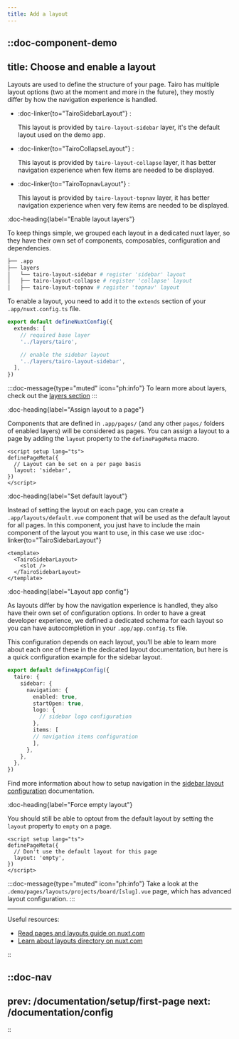 ```yaml
---
title: Add a layout
---
```



::doc-component-demo
---
title: Choose and enable a layout
---

Layouts are used to define the structure of your page. Tairo has multiple layout options (two at the moment and more in the future), they mostly differ by how the navigation experience is handled.


- :doc-linker{to="TairoSidebarLayout"} : 

  This layout is provided by `tairo-layout-sidebar` layer, it's the default layout used on the demo app.
  
- :doc-linker{to="TairoCollapseLayout"} :  

  This layout is provided by `tairo-layout-collapse` layer, it has better navigation experience when few items are needed to be displayed.
  
- :doc-linker{to="TairoTopnavLayout"} :  

  This layout is provided by `tairo-layout-topnav` layer, it has better navigation experience when very few items are needed to be displayed.


:doc-heading{label="Enable layout layers"}

To keep things simple, we grouped each layout in a dedicated nuxt layer, so they have their own set of components, composables, configuration and dependencies. 

```bash
├── .app
├── layers
│   └── tairo-layout-sidebar # register 'sidebar' layout
│   ├── tairo-layout-collapse # register 'collapse' layout
│   ├── tairo-layout-topnav # register 'topnav' layout
```

To enable a layout, you need to add it to the `extends` section of your `.app/nuxt.config.ts` file.

```ts [.app/nuxt.config.ts]
export default defineNuxtConfig({
  extends: [
    // required base layer
    '../layers/tairo',

    // enable the sidebar layout
    '../layers/tairo-layout-sidebar',
  ],
})
```


:::doc-message{type="muted" icon="ph:info"}
To learn more about layers, check out the [layers section](/documentation/layers)
:::


:doc-heading{label="Assign layout to a page"}

Components that are defined in `.app/pages/` (and any other `pages/` folders of enabled layers) will be considered as pages. You can assign a layout to a page by adding the `layout` property to the `definePageMeta` macro.

```vue [.app/pages/index.vue]
<script setup lang="ts">
definePageMeta({
  // Layout can be set on a per page basis
  layout: 'sidebar',
})
</script>
```

:doc-heading{label="Set default layout"}

Instead of setting the layout on each page, you can create a `.app/layouts/default.vue` component that will be used as the default layout for all pages. In this component, you just have to include the main component of the layout you want to use, in this case we use :doc-linker{to="TairoSidebarLayout"}

```vue [.app/layouts/default.vue]
<template>
  <TairoSidebarLayout>
    <slot />
  </TairoSidebarLayout>
</template>
```



:doc-heading{label="Layout app config"}

As layouts differ by how the navigation experience is handled, they also have their own set of configuration options. In order to have a great developer experience, we defined a dedicated schema for each layout so you can have autocompletion in your `.app/app.config.ts` file.

This configuration depends on each layout, you'll be able to learn more about each one of these in the dedicated layout documentation, but here is a quick configuration example for the sidebar layout.

```ts [.app/app.config.ts]
export default defineAppConfig({
  tairo: {
    sidebar: {
      navigation: {
        enabled: true,
        startOpen: true,
        logo: {
          // sidebar logo configuration
        },
        items: [
        // navigation items configuration
        ],
      },
    },
  },
})
```

Find more information about how to setup navigation in the [sidebar layout configuration](/documentation/config/sidebar) documentation.


:doc-heading{label="Force empty layout"}

You should still be able to optout from the default layout by setting the `layout` property to `empty` on a page.

```vue [.app/pages/index.vue]
<script setup lang="ts">
definePageMeta({
  // Don't use the default layout for this page
  layout: 'empty',
})
</script>
```

:::doc-message{type="muted" icon="ph:info"}
Take a look at the `.demo/pages/layouts/projects/board/[slug].vue` page, which has advanced layout configuration.
:::

---

Useful resources:

- [Read pages and layouts guide on nuxt.com](https://nuxt.com/docs/migration/pages-and-layouts)
- [Learn about layouts directory on nuxt.com](https://nuxt.com/docs/guide/directory-structure/layouts)

::



::doc-nav
---
prev: /documentation/setup/first-page
next: /documentation/config
---
::
